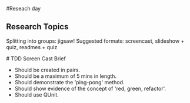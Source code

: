 #Reseach day

## Research Topics

Splitting into groups: jigsaw!
Suggested formats: screencast, slideshow + quiz, readmes + quiz

# TDD Screen Cast Brief

* Should be created in pairs.
* Should be a maximum of 5 mins in length.
* Should demonstrate the 'ping-pong' method.
* Should show evidence of the concept of 'red, green, refactor'.
* Should use QUnit.
